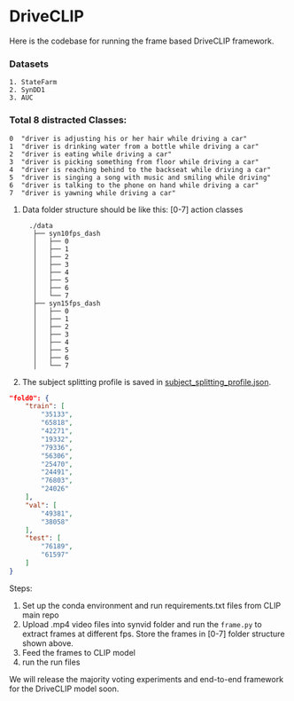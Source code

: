# DriveCLIP



Here is the codebase for running the frame based DriveCLIP framework.

### Datasets
```
1. StateFarm
2. SynDD1
3. AUC
```

### Total 8 distracted Classes:
```
0  "driver is adjusting his or her hair while driving a car"
1  "driver is drinking water from a bottle while driving a car"
2  "driver is eating while driving a car"
3  "driver is picking something from floor while driving a car"
4  "driver is reaching behind to the backseat while driving a car"
5  "driver is singing a song with music and smiling while driving"
6  "driver is talking to the phone on hand while driving a car"
7  "driver is yawning while driving a car"
```


1. Data folder structure should be like this: [0-7] action classes

```
     ./data
      ├── syn10fps_dash
      │   ├── 0
      │   ├── 1
      │   ├── 2
      │   ├── 3
      │   ├── 4
      │   ├── 5
      │   ├── 6
      │   └── 7
      ├── syn15fps_dash
      │   ├── 0
      │   ├── 1
      │   ├── 2
      │   ├── 3
      │   ├── 4
      │   ├── 5
      │   ├── 6
      │   └── 7
```

2. The subject splitting profile is saved in [subject_splitting_profile.json](.driverprofile/subject_splitting_profile.json).

```json
"fold0": {
    "train": [
        "35133",
        "65818",
        "42271",
        "19332",
        "79336",
        "56306",
        "25470",
        "24491",
        "76803",
        "24026"
    ],
    "val": [
        "49381",
        "38058"
    ],
    "test": [
        "76189",
        "61597"
    ]
}
```

Steps:
1. Set up the conda environment and run requirements.txt files from CLIP main repo
2. Upload .mp4 video files into synvid folder and run the `frame.py` to extract frames at different fps. Store the frames in [0-7] folder structure shown above.
3. Feed the frames to CLIP model 
4. run the run files 


We will release the majority voting experiments and end-to-end framework for the DriveCLIP model soon.
